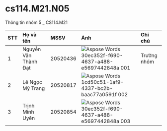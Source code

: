 # cs114.M21.N05
Thông tin nhóm 5 \_ CS114.M21

|**STT**|**Họ và tên**|**MSSV**|**Ảnh**|**Ghi chú**|
| :- | :- | :- | :- | :- |
|1|Nguyễn Văn Thành Đạt|20520436|![Aspose Words 30ec352f-f690-4637-a488-e5697442848a 001](https://user-images.githubusercontent.com/83054719/161460704-447684f5-1d16-4c34-b253-2582d596ce6a.jpeg)|Trưởng nhóm|
|2|Lê Ngọc Mỹ Trang|20520817|![Aspose Words 1cd50c51-1af9-4337-bc2b-baac77a0591f 002](https://user-images.githubusercontent.com/83054719/161479359-467a7fd0-3903-4081-9ed6-22798498c58a.jpeg)|
|3|Trịnh Minh Uyên|20520854|![Aspose Words 30ec352f-f690-4637-a488-e5697442848a 003](https://user-images.githubusercontent.com/83054719/161460726-7dc16566-9318-408c-8c1e-5e2406de67f2.jpeg)|

